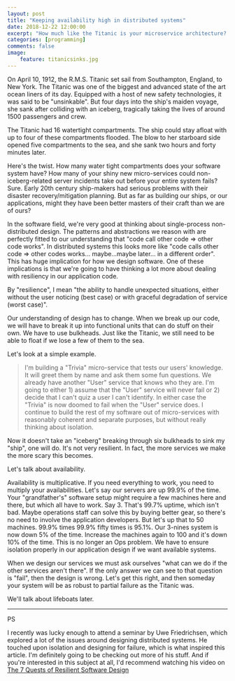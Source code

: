 ```yaml
---
layout: post
title: "Keeping availability high in distributed systems"
date: 2018-12-22 12:00:00
excerpt: "How much like the Titanic is your microservice architecture? How tightly bound is the success of your entire systems to the stablity of it's individual components? Is there a risk that your new microservices might be destroying your availability?"
categories: [programming]
comments: false
image:
    feature: titanicsinks.jpg
---
```



On April 10, 1912, the R.M.S. Titanic set sail from Southampton, England, to New York. The Titanic was one of the biggest and advanced state of the art ocean liners of its day. Equipped with a host of new safety technologies, it was said to be "unsinkable". But four days into the ship's maiden voyage, she sank after colliding with an iceberg, tragically taking the lives of around 1500 passengers and crew.

The Titanic had 16 watertight compartments. The ship could stay afloat with up to four of these compartments flooded. The blow to her starboard side opened five compartments to the sea, and she sank two hours and forty minutes later.

Here's the twist. How many water tight compartments does your software system have? How many of your shiny new micro-services could non-iceberg-related server incidents take out before your entire system fails? Sure. Early 20th century ship-makers had serious problems with their disaster recovery/mitigation planning. But as far as building our ships, or our applications, might they have been better masters of their craft than we are of ours?

In the software field, we're very good at thinking about single-process non-distributed design. The patterns and abstractions we reason with are perfectly fitted to our understanding that "code call other code => other code works". In distributed systems this looks more like "code calls other code => other codes works... maybe...maybe later... in a different order". This has huge implication for how we design software. One of these implications is that we're going to have thinking a lot more about dealing with resiliency in our application code.

By "resilience", I mean "the ability to handle unexpected situations, either without the user noticing (best case) or with graceful degradation of service (worst case)".

Our understanding of design has to change. When we break up our code, we will have to break it up into functional units that can do stuff on their own. We have to use bulkheads. Just like the Titanic, we still need to be able to float if we lose a few of them to the sea.

Let's look at a simple example. 

> I'm building a "Trivia" micro-service that tests our users' knowledge. It will greet them by name and ask them some fun questions.
> We already have another "User" service that knows who they are. I'm going to either 1) assume that the "User" service will never fail or 2) decide that I can't quiz a user I can't identify.
> In either case the "Trivia" is now doomed to fail when the "User" service does.
> I continue to build the rest of my software out of micro-services with reasonably coherent and separate purposes, but without really thinking about isolation.

Now it doesn't take an "iceberg" breaking through six bulkheads to sink my "ship", one will do. It's not very resilient. In fact, the more services we make the more scary this becomes.

Let's talk about availability.

Availability is multiplicative. If you need everything to work, you need to multiply your availabilities. Let's say our servers are up 99.9% of the time. Your "grandfather's" software setup might require a few machines here and there, but which all have to work. Say 3. That's 99.7% uptime, which isn't bad. Maybe operations staff can solve this by buying better gear, so there's no need to involve the application developers. But let's up that to 50 machines. 99.9% times 99.9% fifty times is 95.1%. Our 3-nines system is now down 5% of the time. Increase the machines again to 100 and it's down 10% of the time. This is no longer an Ops problem. We have to ensure isolation properly in our application design if we want available systems.

When we design our services we must ask ourselves "what can we do if the other services aren't there". If the only answer we can see to that question is "fail", then the design is wrong. Let's get this right, and then someday your system will be as robust to partial failure as the Titanic was.

We'll talk about lifeboats later.

------------

PS

I recently was lucky enough to attend a seminar by Uwe Friedrichsen, which explored a lot of the issues around designing distributed systems. He touched upon isolation and designing for failure, which is what inspired this article. I'm definitely going to be checking out more of his stuff. And if you're interested in this subject at all, I'd recommend watching his video on [The 7 Quests of Resilient Software Design](https://www.youtube.com/watch?v=qWo57fWvycU)